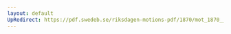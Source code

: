```yaml
---
layout: default
UpRedirect: https://pdf.swedeb.se/riksdagen-motions-pdf/1870/mot_1870__ak__00036.pdf
---
```


